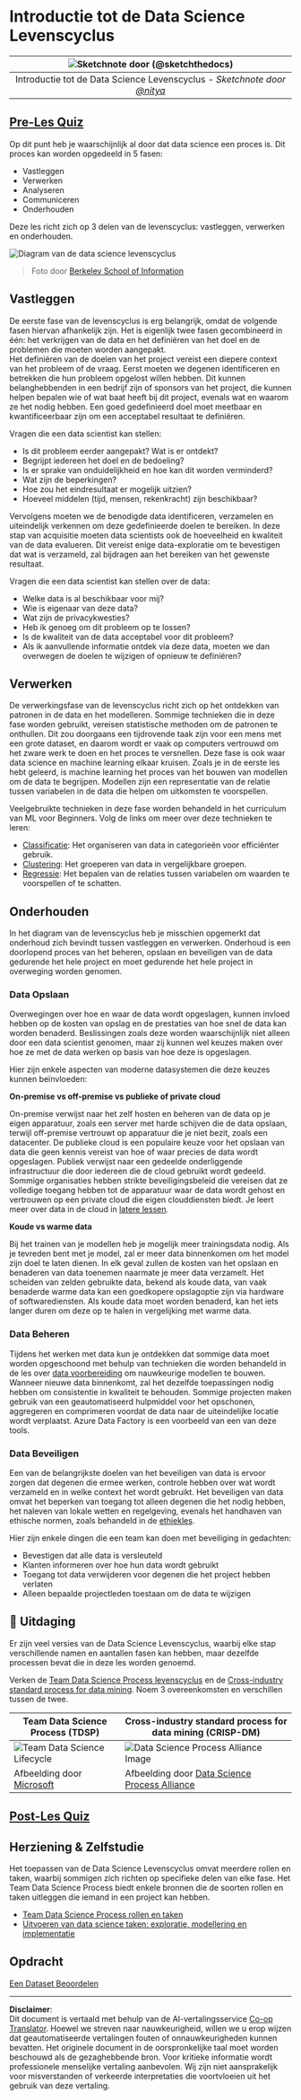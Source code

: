 <!--
CO_OP_TRANSLATOR_METADATA:
{
  "original_hash": "c368f8f2506fe56bca0f7be05c4eb71d",
  "translation_date": "2025-08-28T15:24:27+00:00",
  "source_file": "4-Data-Science-Lifecycle/14-Introduction/README.md",
  "language_code": "nl"
}
-->
# Introductie tot de Data Science Levenscyclus

|![ Sketchnote door [(@sketchthedocs)](https://sketchthedocs.dev) ](../../sketchnotes/14-DataScience-Lifecycle.png)|
|:---:|
| Introductie tot de Data Science Levenscyclus - _Sketchnote door [@nitya](https://twitter.com/nitya)_ |

## [Pre-Les Quiz](https://red-water-0103e7a0f.azurestaticapps.net/quiz/26)

Op dit punt heb je waarschijnlijk al door dat data science een proces is. Dit proces kan worden opgedeeld in 5 fasen:

- Vastleggen
- Verwerken
- Analyseren
- Communiceren
- Onderhouden

Deze les richt zich op 3 delen van de levenscyclus: vastleggen, verwerken en onderhouden.

![Diagram van de data science levenscyclus](../../../../translated_images/data-science-lifecycle.a1e362637503c4fb0cd5e859d7552edcdb4aa629a279727008baa121f2d33f32.nl.jpg)
> Foto door [Berkeley School of Information](https://ischoolonline.berkeley.edu/data-science/what-is-data-science/)

## Vastleggen

De eerste fase van de levenscyclus is erg belangrijk, omdat de volgende fasen hiervan afhankelijk zijn. Het is eigenlijk twee fasen gecombineerd in één: het verkrijgen van de data en het definiëren van het doel en de problemen die moeten worden aangepakt.  
Het definiëren van de doelen van het project vereist een diepere context van het probleem of de vraag. Eerst moeten we degenen identificeren en betrekken die hun probleem opgelost willen hebben. Dit kunnen belanghebbenden in een bedrijf zijn of sponsors van het project, die kunnen helpen bepalen wie of wat baat heeft bij dit project, evenals wat en waarom ze het nodig hebben. Een goed gedefinieerd doel moet meetbaar en kwantificeerbaar zijn om een acceptabel resultaat te definiëren.

Vragen die een data scientist kan stellen:
- Is dit probleem eerder aangepakt? Wat is er ontdekt?
- Begrijpt iedereen het doel en de bedoeling?
- Is er sprake van onduidelijkheid en hoe kan dit worden verminderd?
- Wat zijn de beperkingen?
- Hoe zou het eindresultaat er mogelijk uitzien?
- Hoeveel middelen (tijd, mensen, rekenkracht) zijn beschikbaar?

Vervolgens moeten we de benodigde data identificeren, verzamelen en uiteindelijk verkennen om deze gedefinieerde doelen te bereiken. In deze stap van acquisitie moeten data scientists ook de hoeveelheid en kwaliteit van de data evalueren. Dit vereist enige data-exploratie om te bevestigen dat wat is verzameld, zal bijdragen aan het bereiken van het gewenste resultaat.

Vragen die een data scientist kan stellen over de data:
- Welke data is al beschikbaar voor mij?
- Wie is eigenaar van deze data?
- Wat zijn de privacykwesties?
- Heb ik genoeg om dit probleem op te lossen?
- Is de kwaliteit van de data acceptabel voor dit probleem?
- Als ik aanvullende informatie ontdek via deze data, moeten we dan overwegen de doelen te wijzigen of opnieuw te definiëren?

## Verwerken

De verwerkingsfase van de levenscyclus richt zich op het ontdekken van patronen in de data en het modelleren. Sommige technieken die in deze fase worden gebruikt, vereisen statistische methoden om de patronen te onthullen. Dit zou doorgaans een tijdrovende taak zijn voor een mens met een grote dataset, en daarom wordt er vaak op computers vertrouwd om het zware werk te doen en het proces te versnellen. Deze fase is ook waar data science en machine learning elkaar kruisen. Zoals je in de eerste les hebt geleerd, is machine learning het proces van het bouwen van modellen om de data te begrijpen. Modellen zijn een representatie van de relatie tussen variabelen in de data die helpen om uitkomsten te voorspellen.

Veelgebruikte technieken in deze fase worden behandeld in het curriculum van ML voor Beginners. Volg de links om meer over deze technieken te leren:

- [Classificatie](https://github.com/microsoft/ML-For-Beginners/tree/main/4-Classification): Het organiseren van data in categorieën voor efficiënter gebruik.
- [Clustering](https://github.com/microsoft/ML-For-Beginners/tree/main/5-Clustering): Het groeperen van data in vergelijkbare groepen.
- [Regressie](https://github.com/microsoft/ML-For-Beginners/tree/main/2-Regression): Het bepalen van de relaties tussen variabelen om waarden te voorspellen of te schatten.

## Onderhouden

In het diagram van de levenscyclus heb je misschien opgemerkt dat onderhoud zich bevindt tussen vastleggen en verwerken. Onderhoud is een doorlopend proces van het beheren, opslaan en beveiligen van de data gedurende het hele project en moet gedurende het hele project in overweging worden genomen.

### Data Opslaan

Overwegingen over hoe en waar de data wordt opgeslagen, kunnen invloed hebben op de kosten van opslag en de prestaties van hoe snel de data kan worden benaderd. Beslissingen zoals deze worden waarschijnlijk niet alleen door een data scientist genomen, maar zij kunnen wel keuzes maken over hoe ze met de data werken op basis van hoe deze is opgeslagen.

Hier zijn enkele aspecten van moderne datasystemen die deze keuzes kunnen beïnvloeden:

**On-premise vs off-premise vs publieke of private cloud**

On-premise verwijst naar het zelf hosten en beheren van de data op je eigen apparatuur, zoals een server met harde schijven die de data opslaan, terwijl off-premise vertrouwt op apparatuur die je niet bezit, zoals een datacenter. De publieke cloud is een populaire keuze voor het opslaan van data die geen kennis vereist van hoe of waar precies de data wordt opgeslagen. Publiek verwijst naar een gedeelde onderliggende infrastructuur die door iedereen die de cloud gebruikt wordt gedeeld. Sommige organisaties hebben strikte beveiligingsbeleid die vereisen dat ze volledige toegang hebben tot de apparatuur waar de data wordt gehost en vertrouwen op een private cloud die eigen clouddiensten biedt. Je leert meer over data in de cloud in [latere lessen](https://github.com/microsoft/Data-Science-For-Beginners/tree/main/5-Data-Science-In-Cloud).

**Koude vs warme data**

Bij het trainen van je modellen heb je mogelijk meer trainingsdata nodig. Als je tevreden bent met je model, zal er meer data binnenkomen om het model zijn doel te laten dienen. In elk geval zullen de kosten van het opslaan en benaderen van data toenemen naarmate je meer data verzamelt. Het scheiden van zelden gebruikte data, bekend als koude data, van vaak benaderde warme data kan een goedkopere opslagoptie zijn via hardware of softwarediensten. Als koude data moet worden benaderd, kan het iets langer duren om deze op te halen in vergelijking met warme data.

### Data Beheren

Tijdens het werken met data kun je ontdekken dat sommige data moet worden opgeschoond met behulp van technieken die worden behandeld in de les over [data voorbereiding](https://github.com/microsoft/Data-Science-For-Beginners/tree/main/2-Working-With-Data/08-data-preparation) om nauwkeurige modellen te bouwen. Wanneer nieuwe data binnenkomt, zal het dezelfde toepassingen nodig hebben om consistentie in kwaliteit te behouden. Sommige projecten maken gebruik van een geautomatiseerd hulpmiddel voor het opschonen, aggregeren en comprimeren voordat de data naar de uiteindelijke locatie wordt verplaatst. Azure Data Factory is een voorbeeld van een van deze tools.

### Data Beveiligen

Een van de belangrijkste doelen van het beveiligen van data is ervoor zorgen dat degenen die ermee werken, controle hebben over wat wordt verzameld en in welke context het wordt gebruikt. Het beveiligen van data omvat het beperken van toegang tot alleen degenen die het nodig hebben, het naleven van lokale wetten en regelgeving, evenals het handhaven van ethische normen, zoals behandeld in de [ethiekles](https://github.com/microsoft/Data-Science-For-Beginners/tree/main/1-Introduction/02-ethics).

Hier zijn enkele dingen die een team kan doen met beveiliging in gedachten:
- Bevestigen dat alle data is versleuteld
- Klanten informeren over hoe hun data wordt gebruikt
- Toegang tot data verwijderen voor degenen die het project hebben verlaten
- Alleen bepaalde projectleden toestaan om de data te wijzigen

## 🚀 Uitdaging

Er zijn veel versies van de Data Science Levenscyclus, waarbij elke stap verschillende namen en aantallen fasen kan hebben, maar dezelfde processen bevat die in deze les worden genoemd.

Verken de [Team Data Science Process levenscyclus](https://docs.microsoft.com/en-us/azure/architecture/data-science-process/lifecycle) en de [Cross-industry standard process for data mining](https://www.datascience-pm.com/crisp-dm-2/). Noem 3 overeenkomsten en verschillen tussen de twee.

|Team Data Science Process (TDSP)|Cross-industry standard process for data mining (CRISP-DM)|
|--|--|
|![Team Data Science Lifecycle](../../../../translated_images/tdsp-lifecycle2.e19029d598e2e73d5ef8a4b98837d688ec6044fe332c905d4dbb69eb6d5c1d96.nl.png) | ![Data Science Process Alliance Image](../../../../translated_images/CRISP-DM.8bad2b4c66e62aa75278009e38e3e99902c73b0a6f63fd605a67c687a536698c.nl.png) |
| Afbeelding door [Microsoft](https://docs.microsoft.comazure/architecture/data-science-process/lifecycle) | Afbeelding door [Data Science Process Alliance](https://www.datascience-pm.com/crisp-dm-2/) |

## [Post-Les Quiz](https://red-water-0103e7a0f.azurestaticapps.net/quiz/27)

## Herziening & Zelfstudie

Het toepassen van de Data Science Levenscyclus omvat meerdere rollen en taken, waarbij sommigen zich richten op specifieke delen van elke fase. Het Team Data Science Process biedt enkele bronnen die de soorten rollen en taken uitleggen die iemand in een project kan hebben.

* [Team Data Science Process rollen en taken](https://docs.microsoft.com/en-us/azure/architecture/data-science-process/roles-tasks)
* [Uitvoeren van data science taken: exploratie, modellering en implementatie](https://docs.microsoft.com/en-us/azure/architecture/data-science-process/execute-data-science-tasks)

## Opdracht

[Een Dataset Beoordelen](assignment.md)

---

**Disclaimer**:  
Dit document is vertaald met behulp van de AI-vertalingsservice [Co-op Translator](https://github.com/Azure/co-op-translator). Hoewel we streven naar nauwkeurigheid, willen we u erop wijzen dat geautomatiseerde vertalingen fouten of onnauwkeurigheden kunnen bevatten. Het originele document in de oorspronkelijke taal moet worden beschouwd als de gezaghebbende bron. Voor kritieke informatie wordt professionele menselijke vertaling aanbevolen. Wij zijn niet aansprakelijk voor misverstanden of verkeerde interpretaties die voortvloeien uit het gebruik van deze vertaling.